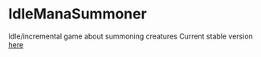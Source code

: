 # IdleManaSummoner
Idle/incremental game about summoning creatures
Current stable version [here](./game.html)